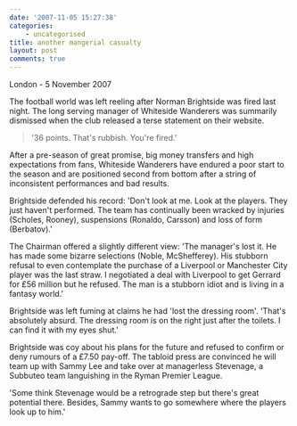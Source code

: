 ```yaml
---
date: '2007-11-05 15:27:38'
categories:
    - uncategorised
title: another mangerial casualty
layout: post
comments: true
---
```


London - 5 November 2007

The football world was left reeling after Norman Brightside was fired
last night. The long serving manager of Whiteside Wanderers was
summarily dismissed when the club released a terse statement on their
website.
> '36 points. That's rubbish. You're fired.'

After a pre-season of great promise, big money transfers and high
expectations from fans, Whiteside Wanderers have endured a poor start to
the season and are positioned second from bottom after a string of
inconsistent performances and bad results.

Brightside defended his record: 'Don't look at me. Look at the players.
They just haven't performed. The team has continually been wracked by
injuries (Scholes, Rooney), suspensions (Ronaldo, Carsson) and loss of
form (Berbatov).'

The Chairman offered a slightly different view: 'The manager's lost it.
He has made some bizarre selections (Noble, McShefferey). His stubborn
refusal to even contemplate the purchase of a Liverpool or Manchester
City player was the last straw. I negotiated a deal with Liverpool to
get Gerrard for &pound;56 million but he refused. The man is a stubborn idiot
and is living in a fantasy world.'

Brightside was left fuming at claims he had 'lost the dressing room'.
'That's absolutely absurd. The dressing room is on the right just after
the toilets. I can find it with my eyes shut.'

Brightside was coy about his plans for the future and refused to confirm
or deny rumours of a &pound;7.50 pay-off. The tabloid press are convinced he
will team up with Sammy Lee and take over at managerless Stevenage, a
Subbuteo team languishing in the Ryman Premier League.

'Some think Stevenage would be a retrograde step but there's great
potential there. Besides, Sammy wants to go somewhere where the players
look up to him.'
